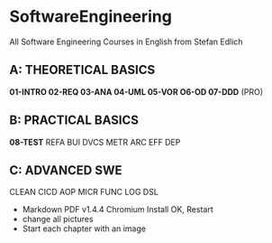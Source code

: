 # SoftwareEngineering
All Software Engineering Courses in English from Stefan Edlich

## A: THEORETICAL BASICS
**01-INTRO 02-REQ 03-ANA 04-UML 05-VOR O6-OD 07-DDD** (PRO)

## B: PRACTICAL BASICS
**08-TEST** REFA BUI DVCS METR ARC EFF DEP

## C: ADVANCED SWE
CLEAN CICD AOP MICR FUNC LOG DSL

* Markdown PDF v1.4.4 Chromium Install OK, Restart
* change all pictures
* Start each chapter with an image